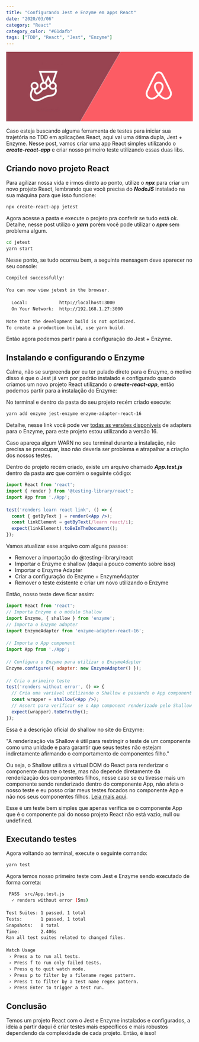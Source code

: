 ```yaml
---
title: "Configurando Jest e Enzyme em apps React"
date: "2020/03/06"
category: "React"
category_color: "#61dafb"
tags: ["TDD", "React", "Jest", "Enzyme"]
---
```


![React](./jestenzyme.png)

Caso esteja buscando alguma ferramenta de testes para iniciar sua trajetória no TDD em aplicações React, aqui vai uma ótima dupla, Jest + Enzyme. Nesse post, vamos criar uma app React simples utilizando o ***create-react-app*** e criar nosso primeiro teste utilizando essas duas libs.

## Criando novo projeto React

Para agilizar nossa vida e irmos direto ao ponto, utilize o ***npx*** para criar um novo projeto React, lembrando que você precisa do ***NodeJS*** instalado na sua máquina para que isso funcione:

```sh
npx create-react-app jetest
```

Agora acesse a pasta e execute o projeto pra conferir se tudo está ok. Detalhe, nesse post utilizo o ***yarn*** porém você pode utilizar o ***npm*** sem problema algum.

```sh
cd jetest
yarn start
```

Nesse ponto, se tudo ocorreu bem, a seguinte mensagem deve aparecer no seu console:

```sh
Compiled successfully!

You can now view jetest in the browser.

  Local:            http://localhost:3000
  On Your Network:  http://192.168.1.27:3000

Note that the development build is not optimized.
To create a production build, use yarn build.
```

Então agora podemos partir para a configuração do Jest + Enzyme.

## Instalando e configurando o Enzyme

Calma, não se surpreenda por eu ter pulado direto para o Enzyme, o motivo disso é que o Jest já vem por padrão instalado e configurado quando criamos um novo projeto React utilizando o ***create-react-app***, então podemos partir para a instalação do Enzyme:

No terminal e dentro da pasta do seu projeto recém criado execute:

```sh
yarn add enzyme jest-enzyme enzyme-adapter-react-16
```

Detalhe, nesse link você pode ver [todas as versões disponíveis](https://enzymejs.github.io/enzyme/) de adapters para o Enzyme, para este projeto estou utilizando a versão 16.

Caso apareça algum WARN no seu terminal durante a instalação, não precisa se preocupar, isso não deveria ser problema e atrapalhar a criação dos nossos testes.

Dentro do projeto recém criado, existe um arquivo chamado ***App.test.js*** dentro da pasta ***src*** que contém o seguinte código:


```jsx
import React from 'react';
import { render } from '@testing-library/react';
import App from './App';

test('renders learn react link', () => {
  const { getByText } = render(<App />);
  const linkElement = getByText(/learn react/i);
  expect(linkElement).toBeInTheDocument();
});
```

Vamos atualizar esse arquivo com alguns passos:

- Remover a importação do @testing-library/react
- Importar o Enzyme e shallow (daqui a pouco comento sobre isso)
- Importar o Enzyme Adapter
- Criar a configuração do Enzyme + EnzymeAdapter
- Remover o teste existente e criar um novo utilizando o Enzyme

Então, nosso teste deve ficar assim:

```jsx
import React from 'react';
// Importa Enzyme e o módulo Shallow
import Enzyme, { shallow } from 'enzyme';
// Importa o Enzyme adapter
import EnzymeAdapter from 'enzyme-adapter-react-16';

// Importa o App component
import App from './App';

// Configura o Enzyme para utilizar o EnzymeAdapter
Enzyme.configure({ adapter: new EnzymeAdapter() });

// Cria o primeiro teste
test('renders without error', () => {
  // Cria uma variável utilizando o Shallow e passando o App component como parâmetro
  const wrapper = shallow(<App />);
  // Assert para verificar se o App component renderizado pelo Shallow está vazio, nulo ou undefined
  expect(wrapper).toBeTruthy();
});
```

Essa é a descrição oficial do shallow no site do Enzyme:

"A renderização via Shallow é útil para restringir o teste de um componente como uma unidade e para garantir que seus testes não estejam indiretamente afirmando o comportamento de componentes filho."

Ou seja, o Shallow utiliza a virtual DOM do React para renderizar o componente durante o teste, mas não depende diretamente da renderização dos componentes filhos, nesse caso se eu tivesse mais um componente sendo renderizado dentro do componente App, não afeta o nosso teste e eu posso criar meus testes focados no componente App e não nos seus componentes filhos. [Leia mais aqui](https://enzymejs.github.io/enzyme/docs/api/shallow.html).

Esse é um teste bem simples que apenas verifica se o componente App que é o componente pai do nosso projeto React não está vazio, null ou undefined.

## Executando testes

Agora voltando ao terminal, execute o seguinte comando:

```sh
yarn test
```

Agora temos nosso primeiro teste com Jest e Enzyme sendo executado de forma correta:

```sh
 PASS  src/App.test.js
  ✓ renders without error (5ms)

Test Suites: 1 passed, 1 total
Tests:       1 passed, 1 total
Snapshots:   0 total
Time:        2.406s
Ran all test suites related to changed files.

Watch Usage
 › Press a to run all tests.
 › Press f to run only failed tests.
 › Press q to quit watch mode.
 › Press p to filter by a filename regex pattern.
 › Press t to filter by a test name regex pattern.
 › Press Enter to trigger a test run.
```

## Conclusão

Temos um projeto React com o Jest e Enzyme instalados e configurados, a ideia a partir daqui é criar testes mais específicos e mais robustos dependendo da complexidade de cada projeto. Então, é isso!
